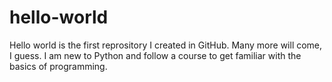 # hello-world
Hello world is the first reprository I created in GitHub. Many more will come, I guess. 
I am new to Python and follow a course to get familiar with the basics of programming.
